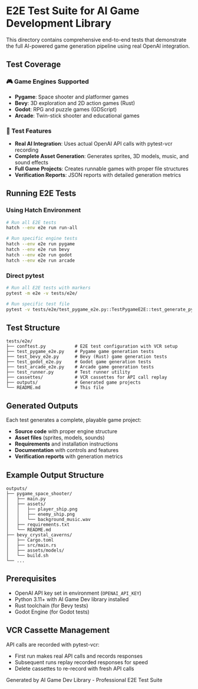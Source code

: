 # E2E Test Suite for AI Game Development Library

This directory contains comprehensive end-to-end tests that demonstrate the full AI-powered game generation pipeline using real OpenAI integration.

## Test Coverage

### 🎮 Game Engines Supported
- **Pygame**: Space shooter and platformer games  
- **Bevy**: 3D exploration and 2D action games (Rust)
- **Godot**: RPG and puzzle games (GDScript)
- **Arcade**: Twin-stick shooter and educational games

### 🧪 Test Features
- **Real AI Integration**: Uses actual OpenAI API calls with pytest-vcr recording
- **Complete Asset Generation**: Generates sprites, 3D models, music, and sound effects
- **Full Game Projects**: Creates runnable games with proper file structures
- **Verification Reports**: JSON reports with detailed generation metrics

## Running E2E Tests

### Using Hatch Environment

```bash
# Run all E2E tests
hatch --env e2e run run-all

# Run specific engine tests
hatch --env e2e run pygame
hatch --env e2e run bevy  
hatch --env e2e run godot
hatch --env e2e run arcade
```

### Direct pytest

```bash
# Run all E2E tests with markers
pytest -m e2e -v tests/e2e/

# Run specific test file
pytest -v tests/e2e/test_pygame_e2e.py::TestPygameE2E::test_generate_pygame_space_shooter
```

## Test Structure

```
tests/e2e/
├── conftest.py           # E2E test configuration with VCR setup
├── test_pygame_e2e.py    # Pygame game generation tests
├── test_bevy_e2e.py      # Bevy (Rust) game generation tests  
├── test_godot_e2e.py     # Godot game generation tests
├── test_arcade_e2e.py    # Arcade game generation tests
├── test_runner.py        # Test runner utility
├── cassettes/            # VCR cassettes for API call replay
├── outputs/              # Generated game projects
└── README.md             # This file
```

## Generated Outputs

Each test generates a complete, playable game project:

- **Source code** with proper engine structure
- **Asset files** (sprites, models, sounds)
- **Requirements** and installation instructions  
- **Documentation** with controls and features
- **Verification reports** with generation metrics

## Example Output Structure

```
outputs/
├── pygame_space_shooter/
│   ├── main.py
│   ├── assets/
│   │   ├── player_ship.png
│   │   ├── enemy_ship.png
│   │   └── background_music.wav
│   ├── requirements.txt
│   └── README.md
├── bevy_crystal_caverns/
│   ├── Cargo.toml
│   ├── src/main.rs
│   ├── assets/models/
│   └── build.sh
└── ...
```

## Prerequisites

- OpenAI API key set in environment (`OPENAI_API_KEY`)
- Python 3.11+ with AI Game Dev library installed
- Rust toolchain (for Bevy tests)
- Godot Engine (for Godot tests)

## VCR Cassette Management

API calls are recorded with pytest-vcr:
- First run makes real API calls and records responses
- Subsequent runs replay recorded responses for speed
- Delete cassettes to re-record with fresh API calls

Generated by AI Game Dev Library - Professional E2E Test Suite